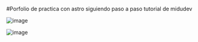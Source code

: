 #Porfolio de practica con astro siguiendo paso a paso tutorial de midudev

![image](https://github.com/user-attachments/assets/ed31d578-5d72-4f68-9bb5-f49100564a9f)


![image](https://github.com/user-attachments/assets/613d271f-0c6d-429e-b571-e7a3609e48b4)



